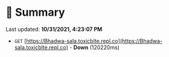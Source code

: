 # 📖 Summary
Last updated: **10/31/2021, 4:23:07 PM**

- `GET` [https://Bhadwa-sala.toxicblte.repl.co](https://Bhadwa-sala.toxicblte.repl.co) - **Down** (120220ms)
